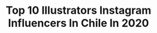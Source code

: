 ---
title: Top 10 Illustrators Instagram Influencers In Chile In 2020
description: >-
  Find top illustrators Instagram influencers in Chile in 2020. Most popular hashtags: #painting #mothersday #color #graphicdesign.
platform: Instagram
profiles:
  - username: "itspinkmey"
    fullname: >-
      ピンクメイ 🦄💖🌟
    location: "Chile"
    followers: 11768
    engagement: 988
    commentsToLikes: 0.066547
    id: ck5c5wu3k4aju0i11vcdzsml9
    verified: false
    hashtags: "#mermay2020, #mermay, #teenagedream, #digitaldrawing"
  - username: "khandrawss"
    fullname: >-
      khan | Digital Art 🖤
    location: "Chile"
    followers: 2343
    engagement: 2530
    commentsToLikes: 0.110599
    id: ckapbz21i1u8u0i78nqvjq84n
    verified: false
    hashtags: "#nekoleh, #girlillustration, #digitalartistsoninstagram, #cutegirldrawing"
  - username: "arietteforce"
    fullname: >-
      Nicolás Hernández-Sotelo
    location: "Chile"
    followers: 15968
    engagement: 1085
    commentsToLikes: 0.005936
    id: ck0txj67vjd4o0i1906p5epgu
    verified: false
    hashtags: "#procreate, #suethetrex, #watercolor, #giganotosaurus"
  - username: "maya_hanisch"
    fullname: >-
      Maya Hanisch
    location: "Chile"
    followers: 85258
    engagement: 239
    commentsToLikes: 0.021133
    id: ck133ypnoueaj0i19wsup73au
    verified: false
    hashtags: "#games, #musica, #childrenbooks, #picturebooks"
  - username: "kindness.art"
    fullname: >-
      kindness
    location: "Chile"
    followers: 86796
    engagement: 464
    commentsToLikes: 0.008261
    id: ck8szwlqgpzea0j78tdln2zds
    verified: false
    hashtags: "#illust, #fanart, #monthsary, #color"
  - username: "richardescalona"
    fullname: >-
      RichardEscalona #QuédateEnCasa
    location: "Chile"
    followers: 42866
    engagement: 558
    commentsToLikes: 0.048558
    id: ck0tv5kuja16e0i19h8rxe3e6
    verified: false
    hashtags: "#cuaresma, #divinemercy, #urbietorbi, #couple"
  - username: "_brahox"
    fullname: >-
      Braho
    location: "Chile"
    followers: 5503
    engagement: 891
    commentsToLikes: 0.079821
    id: ckap9owtot1s60i78ybmededv
    verified: false
    hashtags: "#pastel, #omega, #tatuagem, #covid19"
  - username: "nadiaronquilloart"
    fullname: >-
      Nadia Ronquillo
    location: "Chile"
    followers: 5237
    engagement: 506
    commentsToLikes: 0.033338
    id: ck8t36txa23z50j781xzzs09n
    verified: false
    hashtags: "#artists, #illustratenow, #happy, #lonsomegeorge"
  - username: "espaciogrumoso"
    fullname: >-
      Grumosa
    location: "Chile"
    followers: 7632
    engagement: 560
    commentsToLikes: 0.019689
    id: ckaor9omkmbgn0i781yjj3zyc
    verified: false
    hashtags: "#sailormoonredraw, #ipad, #wallpaper, #gatos"
  - username: "nicolasamarophoto"
    fullname: >-
      Nicolas Amaro
    location: "Chile"
    followers: 6964
    engagement: 309
    commentsToLikes: 0.046162
    id: ck0w76k0qc0dr0i19b4210oxv
    verified: false
    hashtags: "#amor, #streetbwcolor, #creative, #igersbarcelona"
---